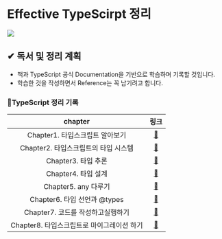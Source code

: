 # Effective TypeScirpt 정리

<div style="flex">
    <img src="./img/type.png">
</div>

## ✔ 독서 및 정리 계획

* 책과 TypeScript 공식 Documentation을 기반으로 학습하며 기록할 것입니다.
* 학습한 것을 작성하면서 Reference는 꼭 남기려고 합니다.

### 🐰TypeScript 정리 기록 

|            chapter            |             링크             |
| :---------------------------: | :--------------------------: |
|    Chapter1. 타입스크립트 알아보기     | [:link:](./record/) |
| Chapter2. 타입스크립트의 타입 시스템 |     [:link:](./record/)      |
|    Chapter3. 타입 추론   |     [:link:](./record/)      |
| Chapter4. 타입 설계  |     [:link:](./record/)      |
|     Chapter5. any 다루기     |      [:link:](./record)      |
| Chapter6. 타입 선언과 @types  |      [:link:](./record)      |
| Chapter7. 코드를 작성하고실행하기  |      [:link:](./record)      |
| Chapter8. 타입스크립트로 마이그레이션 하기  |      [:link:](./record)      |